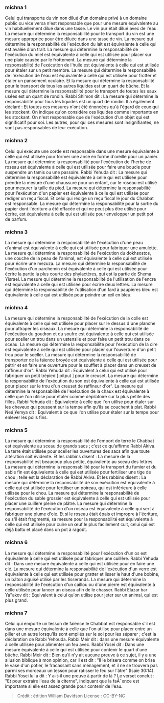 
### michna 1
Celui qui transporte du vin non dilué d'un domaine privé à un domaine public ou vice versa n'est responsable que pour une mesure équivalente au vin habituellement dilué dans une tasse. Le vin pur était dilué avec de l'eau. La mesure qui détermine la responsabilité pour le transport du vin est une mesure appropriée pour être diluée dans une tasse de vin. La mesure qui détermine la responsabilité de l'exécution du lait est équivalente à celle qui est avalée d'un trait. La mesure qui détermine la responsabilité de l'exécution du miel est équivalente à celle qui est utilisée pour placer sur une plaie causée par le frottement. La mesure qui détermine la responsabilité de l'exécution de l'huile est équivalente à celle qui est utilisée pour étaler sur un petit membre. La mesure qui détermine la responsabilité de l'exécution de l'eau est équivalente à celle qui est utilisée pour frotter et étaler un pansement oculaire. Et la mesure qui détermine la responsabilité pour le transport de tous les autres liquides est un quart de bûche. Et la mesure qui détermine la responsabilité pour le transport de toutes les eaux usées est un quart de rondin. Rabbi Shimon dit : La mesure qui détermine la responsabilité pour tous les liquides est un quart de rondin. Il a également déclaré : Et toutes ces mesures n'ont été énoncées qu'à l'égard de ceux qui les stockent. On indique qu'on considère ces liquides comme importants en les stockant. On n'est responsable que de l'exécution d'un objet qui est significatif pour soi. Les autres, pour qui ces mesures sont insignifiantes, ne sont pas responsables de leur exécution.

### michna 2
Celui qui exécute une corde est responsable dans une mesure équivalente à celle qui est utilisée pour former une anse en forme d'oreille pour un panier. La mesure qui détermine la responsabilité pour l'exécution de l'herbe de roseau est équivalente à celle qui est utilisée pour faire une boucle pour suspendre un tamis ou une passoire. Rabbi Yehuda dit : La mesure qui détermine la responsabilité est équivalente à celle qui est utilisée pour prendre la mesure d'une chaussure pour un enfant, car le roseau est utilisé pour mesurer la taille du pied. La mesure qui détermine la responsabilité pour l'exécution d'un papier est équivalente à celle qui est utilisée pour rédiger un reçu fiscal. Et celui qui rédige un reçu fiscal le jour du Chabbat est responsable. La mesure qui détermine la responsabilité pour la sortie du papier dont l'écriture a été effacée et qui ne peut plus être utilisé pour écrire, est équivalente à celle qui est utilisée pour envelopper un petit pot de parfum.

### michna 3
La mesure qui détermine la responsabilité de l'exécution d'une peau d'animal est équivalente à celle qui est utilisée pour fabriquer une amulette. La mesure qui détermine la responsabilité de l'exécution du dokhsostos, une couche de la peau de l'animal, est équivalente à celle qui est utilisée pour écrire une mezuza. La mesure qui détermine la responsabilité de l'exécution d'un parchemin est équivalente à celle qui est utilisée pour écrire la partie la plus courte des phylactères, qui est la partie de Shema Yisrael. La mesure qui détermine la responsabilité de l'utilisation de l'encre est équivalente à celle qui est utilisée pour écrire deux lettres. La mesure qui détermine la responsabilité de l'utilisation d'un fard à paupières bleu est équivalente à celle qui est utilisée pour peindre un œil en bleu.

### michna 4
La mesure qui détermine la responsabilité de l'exécution de la colle est équivalente à celle qui est utilisée pour placer sur le dessus d'une planche pour attraper les oiseaux. La mesure qui détermine la responsabilité de l'exécution du goudron et du soufre est équivalente à celle qui est utilisée pour sceller un trou dans un ustensile et pour faire un petit trou dans ce sceau. La mesure qui détermine la responsabilité pour l'exécution de la cire est équivalente à celle qui est utilisée pour placer sur l'ouverture d'un petit trou pour le sceller. La mesure qui détermine la responsabilité de transporter de la faïence broyée est équivalente à celle qui est utilisée pour pétrir et en faire une ouverture pour le soufflet à placer dans un creuset de raffineur d'or". Rabbi Yehuda dit : Equivalent à celui qui est utilisé pour fabriquer un petit trépied [ pitput ] pour le creuset. La mesure qui détermine la responsabilité de l'exécution du son est équivalente à celle qui est utilisée pour placer sur le trou d'un creuset de raffineur d'or". La mesure qui détermine la responsabilité de l'exécution de la chaux est équivalente à celle que l'on utilise pour étaler comme dépilatoire sur la plus petite des filles. Rabbi Yehuda dit : Équivalente à celle que l'on utilise pour étaler sur les cheveux qui poussent sur la tempe afin qu'ils se couchent à plat. Rabbi Neá¸¥emya dit : Equivalent à ce que l'on utilise pour étaler sur la tempe pour enlever les poils fins.

### michna 5
La mesure qui détermine la responsabilité de l'emport de terre le Chabbat est équivalente au sceau de grands sacs ; c'est ce qu'affirme Rabbi Akiva. La terre était utilisée pour sceller les ouvertures des sacs afin que toute altération soit évidente. Et les rabbins disent : La mesure de la responsabilité est beaucoup plus petite, équivalente au sceau des lettres. La mesure qui détermine la responsabilité pour le transport du fumier et du sable fin est équivalente à celle qui est utilisée pour fertiliser une tige de chou ; telle est la déclaration de Rabbi Akiva. Et les rabbins disent : La mesure qui détermine la responsabilité de son exécution est équivalente à celle qui est utilisée pour fertiliser un poireau, qui est inférieure à celle utilisée pour le chou. La mesure qui détermine la responsabilité de l'exécution du sable grossier est équivalente à celle qui est utilisée pour placer une cuillère pleine de plâtre. La mesure qui détermine la responsabilité de l'exécution d'un roseau est équivalente à celle qui sert à fabriquer une plume d'oie. Et si le roseau était épais et impropre à l'écriture, ou s'il était fragmenté, sa mesure pour la responsabilité est équivalente à celle qui est utilisée pour cuire un œuf le plus facilement cuit, celui qui est déjà battu et placé dans un pot à ragoût.

### michna 6
La mesure qui détermine la responsabilité pour l'exécution d'un os est équivalente à celle qui est utilisée pour fabriquer une cuillère. Rabbi Yehuda dit : Dans une mesure équivalente à celle qui est utilisée pour en faire une clé. La mesure qui détermine la responsabilité de l'exécution d'un verre est équivalente à celle qui est utilisée pour gratter et lisser le haut d'une bobine, un bâton aiguisé utilisé par les tisserands. La mesure qui détermine la responsabilité de l'exécution d'un caillou ou d'une pierre est équivalente à celle utilisée pour lancer un oiseau afin de le chasser. Rabbi Elazar bar Ya"akov dit : Équivalent à celui qu'on utilise pour jeter sur un animal, qui est plus grand.

### michna 7
Celui qui emporte un tesson de faïence le Chabbat est responsable s'il est dans une mesure équivalente à celle que l'on utilise pour placer entre un pilier et un autre lorsqu'ils sont empilés sur le sol pour les séparer ; c'est la déclaration de Rabbi Yehouda. Rabbi Meir dit : dans une mesure équivalente à celle utilisée pour alimenter un feu avec. Rabbi Yosei dit : Dans une mesure équivalente à celle qui est utilisée pour contenir le quart d'une bûche. Rabbi Meir dit : Bien qu'il n'y ait aucune preuve à ce sujet, il y a une allusion biblique à mon opinion, car il est dit : "Il le brisera comme on brise le vase d'un potier, le fracassant sans ménagement, et il ne se trouvera pas parmi ses morceaux un tesson pour ratisser le feu sur l'âtre" (Isaïe 30:14). Rabbi Yosei lui a dit : Y a-t-il une preuve à partir de là ? Le verset conclut : "Et pour extraire l'eau de la citerne", indiquant que la faÃ¯ence est importante si elle est assez grande pour contenir de l'eau.

>Crédit : édition William Davidson
>License : CC-BY-NC